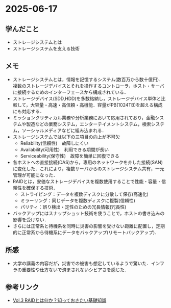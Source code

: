 # 2025-06-17

## 学んだこと
- ストレージシステムとは
- ストレージシステムを支える技術

## メモ
- ストレージシステムとは，情報を記憶するシステム(数百万から数十億円)．複数のストレージデバイスとそれを操作するコントローラ，ホスト・サーバに接続するためのインターフェースから構成されている．
- ストレージデバイス(SDD,HDD)を多数格納し，ストレージデバイス単体と比較して，大容量・高速・高信頼・高機能．容量がPB(1024TB)を超える構成にも対応する．
- ミッションクリティカル業務や分析業務において応用されており，金融システムや製造などの業務システム，エンターテイメントシステム，検索システム，ソーシャルメディアなどに組み込まれる．
- ストレージシステムでは以下の三項目の向上が不可欠
    - Reliability(信頼性)　故障しにくい
    - Availability(可用性)　利用できる期間が長い
    - Serviceability(保守性)　故障を簡単に回復できる
- 各ホストへの直接接続(DAS)から，専用のネットワークを介した接続(SAN)に変化した．これにより，複数サーバからのストレージシステム共有，一元管理が可能になった．
- RAIDとは，安価なストレージデバイスを複数使用することで性能・容量・信頼性を確保する技術．
    - ストライピング：データを複数ディスクに分散して保存(高速化)
    - ミラーリング：同じデータを複数ディスクに複製(信頼性)
    - パリティ：誤り検出・定性のための冗長情報(冗長性)
- バックアップにはスナップショット技術を使うことで，ホストの書き込みの影響を受けない．
- さらには正常系と待機系を同時に災害の影響を受けない距離に配置し，定期的に正常系から待機系にデータをバックアップ(リモートバックアップ)．

## 所感
- 大学の講義の内容だが，災害での被害も想定しているようで驚いた．インフラの重要性や仕方ないで済まされないシビアさを感じた．

## 参考リンク
- [Vol.3 RAIDとは何か？知っておきたい基礎知識](https://www.elecom.co.jp/pickup/column/storage_column/00003/)